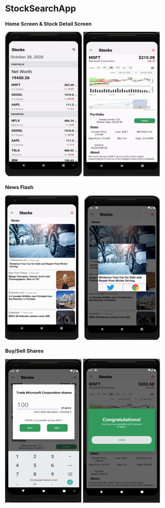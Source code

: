 # StockSearchApp

### Home Screen & Stock Detail Screen
<div>
<img src="images/home.PNG" width="250" height="470" />
<img src="images/Details.PNG" width="250" height="470" />
</div>

### News Flash
<img src="images/news.PNG" width="530" height="470" />

### Buy/Sell Shares
<div>
<img src="images/buy.PNG" width="250" height="470" />
<img src="images/success.PNG" width="250" height="470" />
</div>
